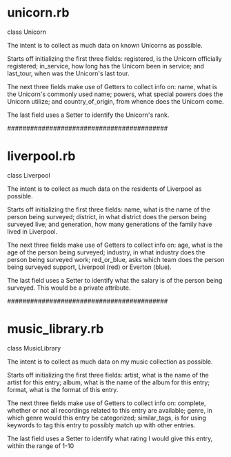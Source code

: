 # unicorn.rb
class Unicorn

The intent is to collect as much data on known Unicorns as possible.

Starts off initializing the first three fields:
  registered, is the Unicorn officially registered;
  in_service, how long has the Unicorn been in service;
  and last_tour, when was the Unicorn's last tour.

The next three fields make use of Getters to collect info on:
  name, what is the Unicorn's commonly used name;
  powers, what special powers does the Unicorn utilize;
  and country_of_origin, from whence does the Unicorn come.

The last field uses a Setter to identify the Unicorn's rank.

##########################################

# liverpool.rb
class Liverpool

The intent is to collect as much data on the residents of Liverpool as possible.

Starts off initializing the first three fields:
  name, what is the name of the person being surveyed;
  district, in what district does the person being surveyed live;
  and generation, how many generations of the family have lived in Liverpool.

  The next three fields make use of Getters to collect info on:
    age, what is the age of the person being surveyed;
    industry, in what industry does the person being surveyed work;
    red_or_blue, asks which team does the person being surveyed support,
    Liverpool (red) or Everton (blue).

The last field uses a Setter to identify what the salary is of the person being
surveyed. This would be a private attribute.

##########################################

# music_library.rb
class MusicLibrary

The intent is to collect as much data on my music collection as possible.

Starts off initializing the first three fields:
  artist, what is the name of the artist for this entry;
  album, what is the name of the album for this entry;
  format, what is the format of this entry.

  The next three fields make use of Getters to collect info on:
  complete, whether or not all recordings related to this entry are available;
  genre, in which genre would this entry be categorized;
  similar_tags, is for using keywords to tag this entry to possibly match up
  with other entries.

The last field uses a Setter to identify what rating I would give this entry,
  within the range of 1-10
